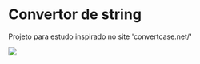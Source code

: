 <!DOCTYPE html>
<html lang ="pt-br">
<head><meta charset= "UTF-8"></head>
<body>	
  <h1> Convertor de string </h1>

  <p> Projeto para estudo inspirado no site 'convertcase.net/' </p>
 
<img src= "https://github.com/RayaneGomes97/Imagens/blob/master/aleatorias/geradorsenha.png">
